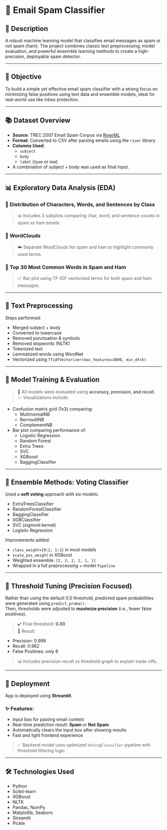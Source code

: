 # 📧 Email Spam Classifier

## 📝 Description  
A robust machine learning model that classifies email messages as spam or not spam (ham). The project combines classic text preprocessing, model evaluation, and powerful ensemble learning methods to create a high-precision, deployable spam detector.

---

## 🎯 Objective  
To build a simple yet effective email spam classifier with a strong focus on minimizing false positives using text data and ensemble models, ideal for real-world use like inbox protection.

---

## 📚 Dataset Overview  
- **Source**: TREC 2007 Email Spam Corpus via [RiverML](https://riverml.xyz/latest/api/datasets/trec07p/)
- **Format**: Converted to CSV after parsing emails using the `river` library  
- **Columns Used**:  
  - `subject`  
  - `body`  
  - `label` (`Spam` or `Ham`)  
- A combination of subject + body was used as final input.

---

## 📊 Exploratory Data Analysis (EDA)  

### 🔸 Distribution of Characters, Words, and Sentences by Class  
> 📊 Includes 3 subplots comparing char, word, and sentence counts in spam vs ham emails.

### 🔸 WordClouds  
> ☁️ Separate WordClouds for spam and ham to highlight commonly used terms.

### 🔸 Top 30 Most Common Words in Spam and Ham  
> 📈 Bar plot using TF-IDF vectorized terms for both spam and ham messages.

---

## 🧹 Text Preprocessing  

Steps performed:
- Merged subject + body  
- Converted to lowercase  
- Removed punctuation & symbols  
- Removed stopwords (NLTK)  
- Tokenized text  
- Lemmatized words using WordNet  
- Vectorized using `TfidfVectorizer(max_features=3000, min_df=5)`

---

## 🧪 Model Training & Evaluation  

> 📌 All models were evaluated using **accuracy, precision, and recall**.  
> 📉 Visualizations include:
- Confusion matrix grid (1x3) comparing:
  - MultinomialNB
  - BernoulliNB
  - ComplementNB  
- Bar plot comparing performance of:
  - Logistic Regression  
  - Random Forest  
  - Extra Trees  
  - SVC  
  - XGBoost  
  - BaggingClassifier  

---

## 🧠 Ensemble Methods: Voting Classifier  

Used a **soft voting** approach with six models:
- ExtraTreesClassifier  
- RandomForestClassifier  
- BaggingClassifier  
- XGBClassifier  
- SVC (sigmoid kernel)  
- Logistic Regression  

Improvements added:
- `class_weight={0:2, 1:1}` in most models  
- `scale_pos_weight` in XGBoost  
- Weighted ensemble: `[2, 2, 2, 1, 1, 1]`  
- Wrapped in a full preprocessing + model `Pipeline`

---

## 🎯 Threshold Tuning (Precision Focused)  

Rather than using the default 0.5 threshold, predicted spam probabilities were generated using `predict_proba()`.  
Then, thresholds were adjusted to **maximize precision** (i.e., fewer false positives).

> ✔️ Final threshold: **0.80**  
> 🎯 Result:
- Precision: 0.999  
- Recall: 0.962  
- False Positives: only 8  

> 📊 Includes precision-recall vs threshold graph to explain trade-offs.

---

## 🚀 Deployment  

App is deployed using **Streamlit**.  

### ✨ Features:  
- Input box for pasting email content  
- Real-time prediction result: **Spam** or **Not Spam**  
- Automatically clears the input box after showing results  
- Fast and light frontend experience

> ✅ Backend model uses optimized `VotingClassifier` pipeline with threshold filtering logic.

---

## 🛠 Technologies Used  
- Python  
- Scikit-learn  
- XGBoost  
- NLTK  
- Pandas, NumPy  
- Matplotlib, Seaborn  
- Streamlit  
- Pickle  
